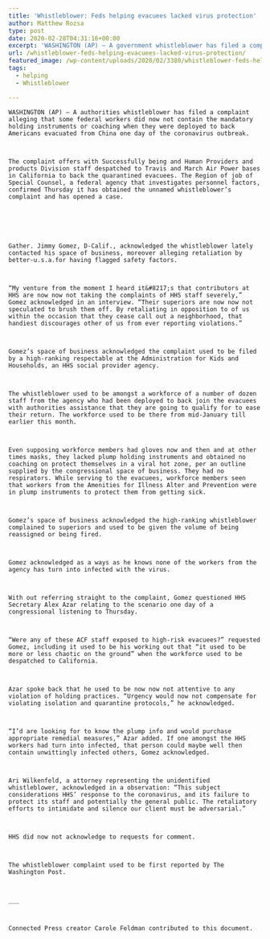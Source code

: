```yaml
---
title: 'Whistleblower: Feds helping evacuees lacked virus protection'
author: Matthew Rozsa
type: post
date: 2020-02-28T04:31:16+00:00
excerpt: 'WASHINGTON (AP) — A government whistleblower has filed a complaint alleging that some federal workers did not have the necessary protective gear or training when they were deployed to help Americans evacuated from China during the coronavirus outbreak.The complaint deals with Health and Human Services Department employees sent to Travis and March Air Force bases&hellip;'
url: /whistleblower-feds-helping-evacuees-lacked-virus-protection/
featured_image: /wp-content/uploads/2020/02/3380/whistleblower-feds-helping-evacuees-lacked-virus-protection.jpg
tags:
  - helping
  - Whistleblower

---
```

  
    WASHINGTON (AP) — A authorities whistleblower has filed a complaint alleging that some federal workers did now not contain the mandatory holding instruments or coaching when they were deployed to back Americans evacuated from China one day of the coronavirus outbreak.
  
  
  
    The complaint offers with Successfully being and Human Providers and products Division staff despatched to Travis and March Air Power bases in California to back the quarantined evacuees. The Region of job of Special Counsel, a federal agency that investigates personnel factors, confirmed Thursday it has obtained the unnamed whistleblower’s complaint and has opened a case.
  
  
  
  
  
  
    Gather. Jimmy Gomez, D-Calif., acknowledged the whistleblower lately contacted his space of business, moreover alleging retaliation by better-u.s.a.for having flagged safety factors.
  
  
  
    “My venture from the moment I heard it&#8217;s that contributors at HHS are now now not taking the complaints of HHS staff severely,” Gomez acknowledged in an interview. “Their superiors are now now not speculated to brush them off. By retaliating in opposition to of us within the occasion that they cease call out a neighborhood, that handiest discourages other of us from ever reporting violations.”
  
  
  
    Gomez’s space of business acknowledged the complaint used to be filed by a high-ranking respectable at the Administration for Kids and Households, an HHS social provider agency.
  
  
  
    The whistleblower used to be amongst a workforce of a number of dozen staff from the agency who had been deployed to back join the evacuees with authorities assistance that they are going to qualify for to ease their return. The workforce used to be there from mid-January till earlier this month.
  
  
  
    Even supposing workforce members had gloves now and then and at other times masks, they lacked plump holding instruments and obtained no coaching on protect themselves in a viral hot zone, per an outline supplied by the congressional space of business. They had no respirators. While serving to the evacuees, workforce members seen that workers from the Amenities for Illness Alter and Prevention were in plump instruments to protect them from getting sick.
  
  
  
    Gomez’s space of business acknowledged the high-ranking whistleblower complained to superiors and used to be given the volume of being reassigned or being fired.
  
  
  
    Gomez acknowledged as a ways as he knows none of the workers from the agency has turn into infected with the virus.
  
  
  
    With out referring straight to the complaint, Gomez questioned HHS Secretary Alex Azar relating to the scenario one day of a congressional listening to Thursday.
  
  
  
    “Were any of these ACF staff exposed to high-risk evacuees?” requested Gomez, including it used to be his working out that “it used to be more or less chaotic on the ground” when the workforce used to be despatched to California.
  
  
  
    Azar spoke back that he used to be now now not attentive to any violation of holding practices. “Urgency would now not compensate for violating isolation and quarantine protocols,” he acknowledged.
  
  
  
    “I’d are looking for to know the plump info and would purchase appropriate remedial measures,” Azar added. If one amongst the HHS workers had turn into infected, that person could maybe well then contain unwittingly infected others, Gomez acknowledged.
  
  
  
    Ari Wilkenfeld, a attorney representing the unidentified whistleblower, acknowledged in a observation: “This subject considerations HHS’ response to the coronavirus, and its failure to protect its staff and potentially the general public. The retaliatory efforts to intimidate and silence our client must be adversarial.”
  
  
  
    HHS did now not acknowledge to requests for comment.
  
  
  
    The whistleblower complaint used to be first reported by The Washington Post.
  
  
  
    ___
  
  
  
    Connected Press creator Carole Feldman contributed to this document.
  
